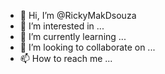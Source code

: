 - 👋 Hi, I’m @RickyMakDsouza
- 👀 I’m interested in ...
- 🌱 I’m currently learning ...
- 💞️ I’m looking to collaborate on ...
- 📫 How to reach me ...

<!---
RickyMakDsouza/RickyMakDsouza is a ✨ special ✨ repository because its `README.md` (this file) appears on your GitHub profile.
You can click the Preview link to take a look at your changes.
--->
